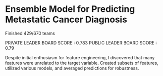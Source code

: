 # Ensemble Model for Predicting Metastatic Cancer Diagnosis

Finished 429/670 teams 

PRIVATE LEADER BOARD SCORE : 0.783
PUBLIC LEADER BOARD SCORE : 0.79

 Despite initial enthusiasm for feature engineering, I discovered that many features were unrelated to the target variable. Created subsets of features, utilized various models, and averaged predictions for robustness.
